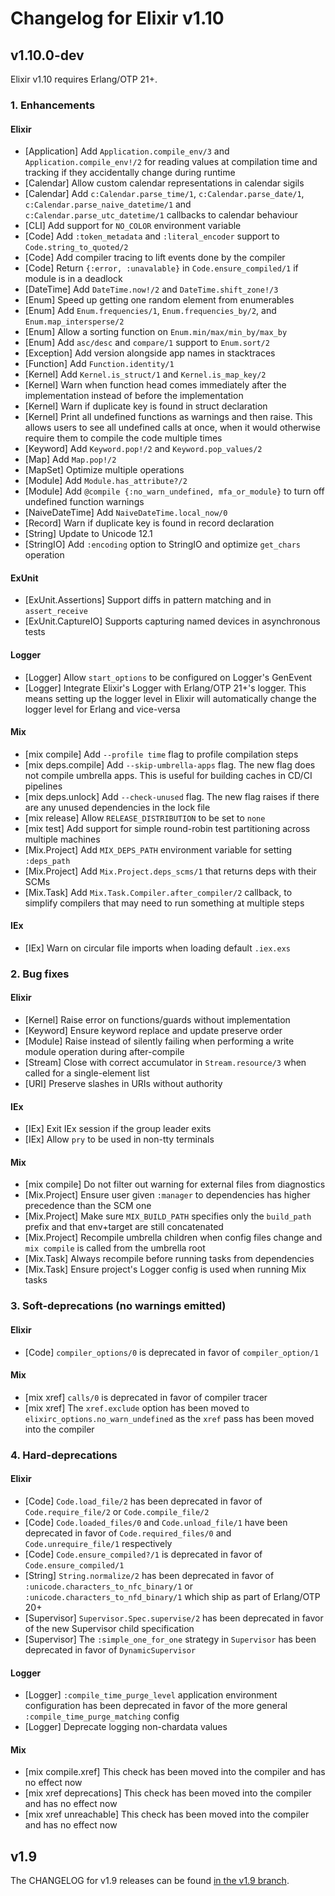 # Changelog for Elixir v1.10

## v1.10.0-dev

Elixir v1.10 requires Erlang/OTP 21+.

### 1. Enhancements

#### Elixir

  * [Application] Add `Application.compile_env/3` and `Application.compile_env!/2` for reading values at compilation time and tracking if they accidentally change during runtime
  * [Calendar] Allow custom calendar representations in calendar sigils
  * [Calendar] Add `c:Calendar.parse_time/1`, `c:Calendar.parse_date/1`, `c:Calendar.parse_naive_datetime/1` and `c:Calendar.parse_utc_datetime/1` callbacks to calendar behaviour
  * [CLI] Add support for `NO_COLOR` environment variable
  * [Code] Add `:token_metadata` and `:literal_encoder` support to `Code.string_to_quoted/2`
  * [Code] Add compiler tracing to lift events done by the compiler
  * [Code] Return `{:error, :unavalable}` in `Code.ensure_compiled/1` if module is in a deadlock
  * [DateTime] Add `DateTime.now!/2` and `DateTime.shift_zone!/3`
  * [Enum] Speed up getting one random element from enumerables
  * [Enum] Add `Enum.frequencies/1`, `Enum.frequencies_by/2`, and `Enum.map_intersperse/2`
  * [Enum] Allow a sorting function on `Enum.min/max/min_by/max_by`
  * [Enum] Add `asc/desc` and `compare/1` support to `Enum.sort/2`
  * [Exception] Add version alongside app names in stacktraces
  * [Function] Add `Function.identity/1`
  * [Kernel] Add `Kernel.is_struct/1` and `Kernel.is_map_key/2`
  * [Kernel] Warn when function head comes immediately after the implementation instead of before the implementation
  * [Kernel] Warn if duplicate key is found in struct declaration
  * [Kernel] Print all undefined functions as warnings and then raise. This allows users to see all undefined calls at once, when it would otherwise require them to compile the code multiple times
  * [Keyword] Add `Keyword.pop!/2` and `Keyword.pop_values/2`
  * [Map] Add `Map.pop!/2`
  * [MapSet] Optimize multiple operations
  * [Module] Add `Module.has_attribute?/2`
  * [Module] Add `@compile {:no_warn_undefined, mfa_or_module}` to turn off undefined function warnings
  * [NaiveDateTime] Add `NaiveDateTime.local_now/0`
  * [Record] Warn if duplicate key is found in record declaration
  * [String] Update to Unicode 12.1
  * [StringIO] Add `:encoding` option to StringIO and optimize `get_chars` operation

#### ExUnit

  * [ExUnit.Assertions] Support diffs in pattern matching and in `assert_receive`
  * [ExUnit.CaptureIO] Supports capturing named devices in asynchronous tests

#### Logger

  * [Logger] Allow `start_options` to be configured on Logger's GenEvent
  * [Logger] Integrate Elixir's Logger with Erlang/OTP 21+'s logger. This means setting up the logger level in Elixir will automatically change the logger level for Erlang and vice-versa

#### Mix

  * [mix compile] Add `--profile time` flag to profile compilation steps
  * [mix deps.compile] Add `--skip-umbrella-apps` flag. The new flag does not compile umbrella apps. This is useful for building caches in CD/CI pipelines
  * [mix deps.unlock] Add `--check-unused` flag. The new flag raises if there are any unused dependencies in the lock file
  * [mix release] Allow `RELEASE_DISTRIBUTION` to be set to `none`
  * [mix test] Add support for simple round-robin test partitioning across multiple machines
  * [Mix.Project] Add `MIX_DEPS_PATH` environment variable for setting `:deps_path`
  * [Mix.Project] Add `Mix.Project.deps_scms/1` that returns deps with their SCMs
  * [Mix.Task] Add `Mix.Task.Compiler.after_compiler/2` callback, to simplify compilers that may need to run something at multiple steps

#### IEx

  * [IEx] Warn on circular file imports when loading default `.iex.exs`

### 2. Bug fixes

#### Elixir

  * [Kernel] Raise error on functions/guards without implementation
  * [Keyword] Ensure keyword replace and update preserve order
  * [Module] Raise instead of silently failing when performing a write module operation during after-compile
  * [Stream] Close with correct accumulator in `Stream.resource/3` when called for a single-element list
  * [URI] Preserve slashes in URIs without authority

#### IEx

  * [IEx] Exit IEx session if the group leader exits
  * [IEx] Allow `pry` to be used in non-tty terminals

#### Mix

  * [mix compile] Do not filter out warning for external files from diagnostics
  * [Mix.Project] Ensure user given `:manager` to dependencies has higher precedence than the SCM one
  * [Mix.Project] Make sure `MIX_BUILD_PATH` specifies only the `build_path` prefix and that env+target are still concatenated
  * [Mix.Project] Recompile umbrella children when config files change and `mix compile` is called from the umbrella root
  * [Mix.Task] Always recompile before running tasks from dependencies
  * [Mix.Task] Ensure project's Logger config is used when running Mix tasks

### 3. Soft-deprecations (no warnings emitted)

#### Elixir

  * [Code] `compiler_options/0` is deprecated in favor of `compiler_option/1`

#### Mix

  * [mix xref] `calls/0` is deprecated in favor of compiler tracer
  * [mix xref] The `xref.exclude` option has been moved to `elixirc_options.no_warn_undefined` as the `xref` pass has been moved into the compiler

### 4. Hard-deprecations

#### Elixir

  * [Code] `Code.load_file/2` has been deprecated in favor of `Code.require_file/2` or `Code.compile_file/2`
  * [Code] `Code.loaded_files/0` and `Code.unload_file/1`  have been deprecated in favor of `Code.required_files/0` and `Code.unrequire_file/1` respectively
  * [Code] `Code.ensure_compiled?/1` is deprecated in favor of `Code.ensure_compiled/1`
  * [String] `String.normalize/2` has been deprecated in favor of `:unicode.characters_to_nfc_binary/1` or `:unicode.characters_to_nfd_binary/1` which ship as part of Erlang/OTP 20+
  * [Supervisor] `Supervisor.Spec.supervise/2` has been deprecated in favor of the new Supervisor child specification
  * [Supervisor] The `:simple_one_for_one` strategy in `Supervisor` has been deprecated in favor of `DynamicSupervisor`

#### Logger

  * [Logger] `:compile_time_purge_level` application environment configuration has been deprecated in favor of the more general `:compile_time_purge_matching` config
  * [Logger] Deprecate logging non-chardata values

#### Mix

  * [mix compile.xref] This check has been moved into the compiler and has no effect now
  * [mix xref deprecations] This check has been moved into the compiler and has no effect now
  * [mix xref unreachable] This check has been moved into the compiler and has no effect now

## v1.9

The CHANGELOG for v1.9 releases can be found [in the v1.9 branch](https://github.com/elixir-lang/elixir/blob/v1.9/CHANGELOG.md).
